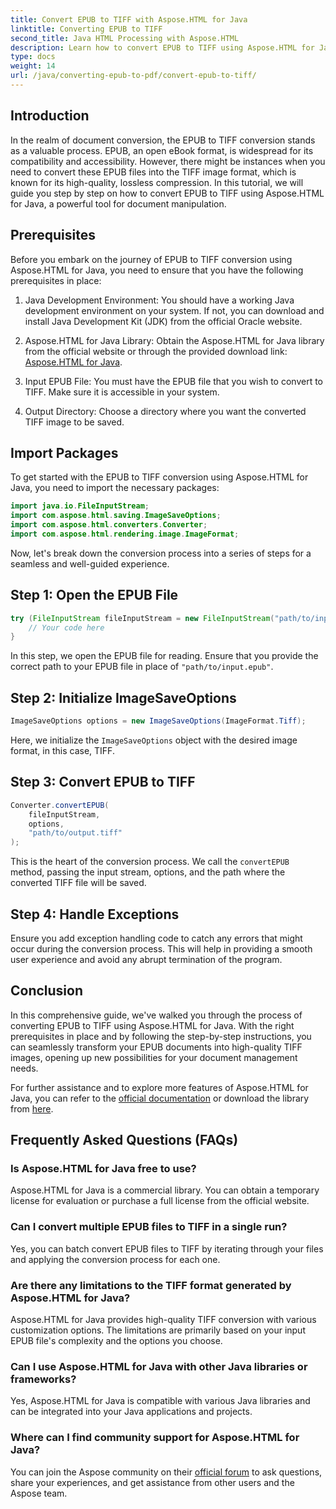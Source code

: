 ```yaml
---
title: Convert EPUB to TIFF with Aspose.HTML for Java
linktitle: Converting EPUB to TIFF
second_title: Java HTML Processing with Aspose.HTML
description: Learn how to convert EPUB to TIFF using Aspose.HTML for Java. Follow our step-by-step guide for high-quality document conversion.
type: docs
weight: 14
url: /java/converting-epub-to-pdf/convert-epub-to-tiff/
---
```


## Introduction

In the realm of document conversion, the EPUB to TIFF conversion stands as a valuable process. EPUB, an open eBook format, is widespread for its compatibility and accessibility. However, there might be instances when you need to convert these EPUB files into the TIFF image format, which is known for its high-quality, lossless compression. In this tutorial, we will guide you step by step on how to convert EPUB to TIFF using Aspose.HTML for Java, a powerful tool for document manipulation.

## Prerequisites

Before you embark on the journey of EPUB to TIFF conversion using Aspose.HTML for Java, you need to ensure that you have the following prerequisites in place:

1. Java Development Environment: You should have a working Java development environment on your system. If not, you can download and install Java Development Kit (JDK) from the official Oracle website.

2. Aspose.HTML for Java Library: Obtain the Aspose.HTML for Java library from the official website or through the provided download link: [Aspose.HTML for Java](https://releases.aspose.com/html/java/).

3. Input EPUB File: You must have the EPUB file that you wish to convert to TIFF. Make sure it is accessible in your system.

4. Output Directory: Choose a directory where you want the converted TIFF image to be saved.

## Import Packages

To get started with the EPUB to TIFF conversion using Aspose.HTML for Java, you need to import the necessary packages:

```java
import java.io.FileInputStream;
import com.aspose.html.saving.ImageSaveOptions;
import com.aspose.html.converters.Converter;
import com.aspose.html.rendering.image.ImageFormat;
```

Now, let's break down the conversion process into a series of steps for a seamless and well-guided experience.


## Step 1: Open the EPUB File

```java
try (FileInputStream fileInputStream = new FileInputStream("path/to/input.epub")) {
    // Your code here
}
```

In this step, we open the EPUB file for reading. Ensure that you provide the correct path to your EPUB file in place of `"path/to/input.epub"`.

## Step 2: Initialize ImageSaveOptions

```java
ImageSaveOptions options = new ImageSaveOptions(ImageFormat.Tiff);
```

Here, we initialize the `ImageSaveOptions` object with the desired image format, in this case, TIFF.

## Step 3: Convert EPUB to TIFF

```java
Converter.convertEPUB(
    fileInputStream,
    options,
    "path/to/output.tiff"
);
```

This is the heart of the conversion process. We call the `convertEPUB` method, passing the input stream, options, and the path where the converted TIFF file will be saved.

## Step 4: Handle Exceptions

Ensure you add exception handling code to catch any errors that might occur during the conversion process. This will help in providing a smooth user experience and avoid any abrupt termination of the program.

## Conclusion

In this comprehensive guide, we've walked you through the process of converting EPUB to TIFF using Aspose.HTML for Java. With the right prerequisites in place and by following the step-by-step instructions, you can seamlessly transform your EPUB documents into high-quality TIFF images, opening up new possibilities for your document management needs.

For further assistance and to explore more features of Aspose.HTML for Java, you can refer to the [official documentation](https://reference.aspose.com/html/java/) or download the library from [here](https://releases.aspose.com/html/java/).

## Frequently Asked Questions (FAQs)

### Is Aspose.HTML for Java free to use?
   Aspose.HTML for Java is a commercial library. You can obtain a temporary license for evaluation or purchase a full license from the official website.

### Can I convert multiple EPUB files to TIFF in a single run?
   Yes, you can batch convert EPUB files to TIFF by iterating through your files and applying the conversion process for each one.

### Are there any limitations to the TIFF format generated by Aspose.HTML for Java?
   Aspose.HTML for Java provides high-quality TIFF conversion with various customization options. The limitations are primarily based on your input EPUB file's complexity and the options you choose.

### Can I use Aspose.HTML for Java with other Java libraries or frameworks?
   Yes, Aspose.HTML for Java is compatible with various Java libraries and can be integrated into your Java applications and projects.

### Where can I find community support for Aspose.HTML for Java?
   You can join the Aspose community on their [official forum](https://forum.aspose.com/) to ask questions, share your experiences, and get assistance from other users and the Aspose team.

